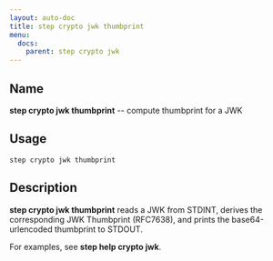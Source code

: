 ```yaml
---
layout: auto-doc
title: step crypto jwk thumbprint
menu:
  docs:
    parent: step crypto jwk
---
```


## Name
**step crypto jwk thumbprint** -- compute thumbprint for a JWK

## Usage

```raw
step crypto jwk thumbprint
```

## Description

**step crypto jwk thumbprint** reads a JWK from STDINT, derives the
corresponding JWK Thumbprint (RFC7638), and prints the base64-urlencoded
thumbprint to STDOUT.

For examples, see **step help crypto jwk**.
